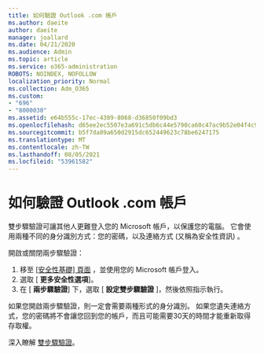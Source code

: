 ```yaml
---
title: 如何驗證 Outlook .com 帳戶
ms.author: daeite
author: daeite
manager: joallard
ms.date: 04/21/2020
ms.audience: Admin
ms.topic: article
ms.service: o365-administration
ROBOTS: NOINDEX, NOFOLLOW
localization_priority: Normal
ms.collection: Adm_O365
ms.custom:
- "696"
- "8000030"
ms.assetid: e64b555c-17ec-4389-8068-d36850f09bd3
ms.openlocfilehash: d65ee2ec5507e3a691c5db6c44e5790ca60c47ac9b52e04f4c9052bf9503402d
ms.sourcegitcommit: b5f7da89a650d2915dc652449623c78be6247175
ms.translationtype: MT
ms.contentlocale: zh-TW
ms.lasthandoff: 08/05/2021
ms.locfileid: "53961582"
---
```

# <a name="how-to-verify-your-outlookcom-account"></a>如何驗證 Outlook .com 帳戶

雙步驟驗證可讓其他人更難登入您的 Microsoft 帳戶，以保護您的電腦。 它會使用兩種不同的身分識別方式：您的密碼，以及連絡方式 (又稱為安全性資訊) 。
  
開啟或關閉兩步驟驗證：
  
1. 移至 [ [安全性基礎] 頁面](https://go.microsoft.com/fwlink/?linkid=842325) ，並使用您的 Microsoft 帳戶登入。
2. 選取 [ **更多安全性選項**]。
3. 在 [ **兩步驟驗證**] 下，選取 [ **設定雙步驟驗證** ]，然後依照指示執行。

如果您開啟兩步驟驗證，則一定會需要兩種形式的身分識別。 如果您遺失連絡方式，您的密碼將不會讓您回到您的帳戶，而且可能需要30天的時間才能重新取得存取權。
  
深入瞭解 [雙步驟驗證](https://go.microsoft.com/fwlink/?linkid=872270)。
  